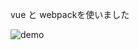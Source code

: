 
vue と webpackを使いました


![demo](https://raw.githubusercontent.com/wiki/nagatatsu98/search_app_vue_webpack/images/Animation5.gif)
